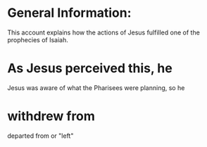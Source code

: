 
# General Information:
This account explains how the actions of Jesus fulfilled one of the prophecies of Isaiah.

# As Jesus perceived this, he
Jesus was aware of what the Pharisees were planning, so he

# withdrew from
departed from or "left"